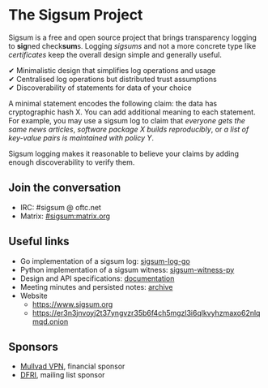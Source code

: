# The Sigsum Project
Sigsum is a free and open source project that brings transparency logging to
**sig**ned check**sum**s.  Logging _sigsums_ and not a more concrete type like
_certificates_ keep the overall design simple and generally useful.

&#10004; Minimalistic design that simplifies log operations and usage\
&#10004; Centralised log operations but distributed trust assumptions\
&#10004; Discoverability of statements for data of your choice

A minimal statement encodes the following claim: the data has cryptographic hash
X.  You can add additional meaning to each statement.  For example, you may use
a sigsum log to claim that
	_everyone gets the same news articles_,
	_software package X builds reproducibly_, or
	_a list of key-value pairs is maintained with policy Y_.

Sigsum logging makes it reasonable to believe your claims by adding enough
discoverability to verify them.

## Join the conversation
- IRC: \#sigsum @ oftc.net
- Matrix: [#sigsum:matrix.org](https://app.element.io/#/room/#sigsum:matrix.org)

## Useful links
- Go implementation of a sigsum log: [sigsum-log-go](https://github.com/sigsum/sigsum-log-go)
- Python implementation of a sigsum witness: [sigsum-witness-py](https://github.com/sigsum/sigsum-witness-py)
- Design and API specifications: [documentation](https://github.com/sigsum/sigsum/tree/main/doc)
- Meeting minutes and persisted notes: [archive](https://github.com/sigsum/sigsum/tree/main/archive)
- Website
	- https://www.sigsum.org
	- https://er3n3jnvoyj2t37yngvzr35b6f4ch5mgzl3i6qlkvyhzmaxo62nlqmqd.onion

## Sponsors
- [Mullvad VPN](https://mullvad.net), financial sponsor
- [DFRI](https://www.dfri.se), mailing list sponsor
